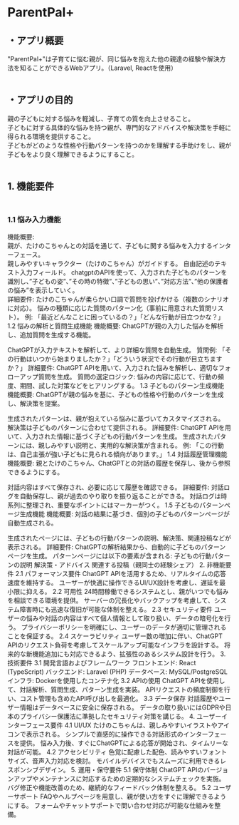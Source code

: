 # ParentPal+
## **・アプリ概要**<br>
"ParentPal+"は子育てに悩む親が、同じ悩みを抱えた他の親達の経験や解決方法を知ることができるWebアプリ。（Laravel, Reactを使用）<br><br>
## **・アプリの目的**<br>
親の子どもに対する悩みを軽減し、子育ての質を向上させること。<br>
子どもに対する具体的な悩みを持つ親が、専門的なアドバイスや解決策を手軽に得られる環境を提供すること。<br>
子どもがどのような性格や行動パターンを持つのかを理解する手助けをし、親が子どもをより良く理解できるようにすること。<br>
<br>
## **1. 機能要件**<br><br>
### **1.1 悩み入力機能**<br>
機能概要:<br>
親が、たけのこちゃんとの対話を通じて、子どもに関する悩みを入力するインターフェース。<br>
親しみやすいキャラクター（たけのこちゃん）がガイドする。
自由記述のテキスト入力フィールド。
chatgptのAPIを使って、入力された子どものパターンを識別し、”子どもの姿”、”その時の特徴”、”子どもの思い”、”対応方法”、”他の保護者の悩み”を表示していく。<br>
詳細要件:
たけのこちゃんが柔らかい口調で質問を投げかける（複数のシナリオに対応）。
悩みの種類に応じた質問のパターン化（事前に用意された質問リスト）。
例: 「最近どんなことに困っているの？」「どんな行動が目立つかな？」
1.2 悩みの解析と質問生成機能
機能概要:
ChatGPTが親の入力した悩みを解析し、追加質問を生成する機能。

ChatGPTが入力テキストを解析して、より詳細な質問を自動生成。
質問例: 「その行動はいつから始まりましたか？」「どういう状況でその行動が目立ちますか？」
詳細要件:
ChatGPT APIを用いて、入力された悩みを解析し、適切なフォローアップ質問を生成。
質問の選定ロジック: 悩みの内容に応じて、行動の頻度、期間、試した対策などをヒアリングする。
1.3 子どものパターン生成機能
機能概要:
ChatGPTが親の悩みを基に、子どもの性格や行動のパターンを生成し、解決策を提案。

生成されたパターンは、親が抱えている悩みに基づいてカスタマイズされる。
解決策は子どものパターンに合わせて提供される。
詳細要件:
ChatGPT APIを用いて、入力された情報に基づく子どもの行動パターンを生成。
生成されたパターンには、親しみやすい説明と、実用的な解決策が含まれる。
例: 「この行動は、自己主張が強い子どもに見られる傾向があります。」
1.4 対話履歴管理機能
機能概要:
親とたけのこちゃん、ChatGPTとの対話の履歴を保存し、後から参照できるようにする。

対話内容はすべて保存され、必要に応じて履歴を確認できる。
詳細要件:
対話ログを自動保存し、親が過去のやり取りを振り返ることができる。
対話ログは時系列に整理され、重要なポイントにはマーカーがつく。
1.5 子どものパターンページ生成機能
機能概要:
対話の結果に基づき、個別の子どものパターンページが自動生成される。

生成されたページには、子どもの行動パターンの説明、解決策、関連投稿などが表示される。
詳細要件:
ChatGPTの解析結果から、自動的に子どものパターンページを生成。
パターンページには以下の要素が含まれる:
子どもの行動パターンの説明
解決策・アドバイス
関連する投稿（親同士の経験シェア）
2. 非機能要件
2.1 パフォーマンス要件
ChatGPT APIを活用するため、リアルタイムの応答速度を維持する。
ユーザーが快適に操作できるUI/UX設計を考慮し、遅延を最小限に抑える。
2.2 可用性
24時間稼働できるシステムとし、親がいつでも悩みを相談できる環境を提供。
サーバーの冗長化やバックアップを考慮して、システム障害時にも迅速な復旧が可能な体制を整える。
2.3 セキュリティ要件
ユーザーの悩みや対話の内容はすべて個人情報として取り扱い、データの暗号化を行う。
プライバシーポリシーを明確にし、ユーザーのデータが適切に管理されることを保証する。
2.4 スケーラビリティ
ユーザー数の増加に伴い、ChatGPT APIのリクエスト負荷を考慮してスケールアップ可能なインフラを設計する。
将来的な新機能追加にも対応できるよう、拡張性のあるシステム設計を行う。
3. 技術要件
3.1 開発言語およびフレームワーク
フロントエンド: React (TypeScript)
バックエンド: Laravel (PHP)
データベース: MySQL/PostgreSQL
インフラ: Dockerを使用したコンテナ化
3.2 APIの使用
ChatGPT APIを使用して、対話解析、質問生成、パターン生成を実装。
APIリクエストの頻度制御を行い、コスト管理も含めたAPI呼び出しを最適化。
3.3 データ保存
対話履歴やユーザー情報はデータベースに安全に保存される。
データの取り扱いにはGDPRや日本のプライバシー保護法に準拠したセキュリティ対策を講じる。
4. ユーザーインターフェース要件
4.1 UI/UX
たけのこちゃんは、親しみやすいイラストやアイコンで表示される。
シンプルで直感的に操作できる対話形式のインターフェースを提供。
悩み入力後、すぐにChatGPTによる応答が開始され、タイムリーな対話が可能。
4.2 アクセシビリティ
色覚に配慮した配色、読みやすいフォントサイズ、音声入力対応を検討。
モバイルデバイスでもスムーズに利用できるレスポンシブデザイン。
5. 運用・保守要件
5.1 保守体制
ChatGPT APIのバージョンアップやメンテナンスに対応するための定期的なシステムチェックを実施。
バグ修正や機能改善のため、継続的なフィードバック体制を整える。
5.2 ユーザーサポート
FAQやヘルプページを用意し、親が使い方をすぐに理解できるようにする。
フォームやチャットサポートで問い合わせ対応が可能な仕組みを整備。
